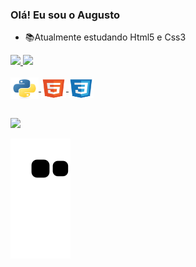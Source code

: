 ### Olá! Eu sou o Augusto

- 📚Atualmente estudando Html5 e Css3
<div>
  <a href="https://github.com/AugustooW">
  <img height="180em" src="https://github-readme-stats.vercel.app/api?username=AugustooW&show_icons=true&theme=dark&title_color=blue&include_all_commits=true&count_private=true"/>
  <img height="180em" src="https://github-readme-stats.vercel.app/api/top-langs/?username=AugustooW&layout=compact&langs_count=7&theme=dark&title_color=blue"/>
    
 <div style="display: inline_block"><br>
  <img align="center" alt="Augusto-Python" height="35" width="45" src="https://raw.githubusercontent.com/devicons/devicon/master/icons/python/python-original.svg">
   <img align="center" alt="Augusto-HTML" height="30" width="40" src="https://raw.githubusercontent.com/devicons/devicon/master/icons/html5/html5-original.svg">
  <img align="center" alt="Augusro-CSS" height="30" width="40" src="https://raw.githubusercontent.com/devicons/devicon/master/icons/css3/css3-original.svg">
</div>
    
 ##
 
<div> 
  <a href="https://instagram.com/augustoosantana_" target="_blank"><img src="https://img.shields.io/badge/-Instagram-%23E4405F?style=for-the-badge&logo=instagram&logoColor=white" target="_blank"></a>
  
  ![Snake animation](https://github.com/rafaballerini/rafaballerini/blob/output/github-contribution-grid-snake.svg)
  
</div>
    

 

